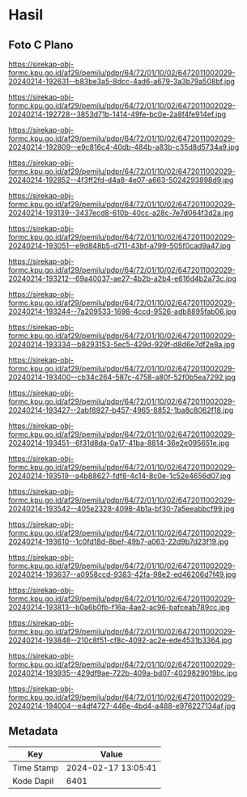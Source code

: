 # Hasil

## Foto C Plano

https://sirekap-obj-formc.kpu.go.id/af29/pemilu/pdpr/64/72/01/10/02/6472011002029-20240214-192631--b83be3a5-8dcc-4ad6-a679-3a3b79a508bf.jpg

https://sirekap-obj-formc.kpu.go.id/af29/pemilu/pdpr/64/72/01/10/02/6472011002029-20240214-192728--3853d71b-1414-49fe-bc0e-2a8f4fe914ef.jpg

https://sirekap-obj-formc.kpu.go.id/af29/pemilu/pdpr/64/72/01/10/02/6472011002029-20240214-192809--e9c816c4-40db-484b-a83b-c35d8d5734a9.jpg

https://sirekap-obj-formc.kpu.go.id/af29/pemilu/pdpr/64/72/01/10/02/6472011002029-20240214-192852--4f3ff2fd-d4a8-4e07-a663-5024293898d9.jpg

https://sirekap-obj-formc.kpu.go.id/af29/pemilu/pdpr/64/72/01/10/02/6472011002029-20240214-193139--3437ecd8-610b-40cc-a28c-7e7d064f3d2a.jpg

https://sirekap-obj-formc.kpu.go.id/af29/pemilu/pdpr/64/72/01/10/02/6472011002029-20240214-193051--e9d848b5-d711-43bf-a799-505f0cad9a47.jpg

https://sirekap-obj-formc.kpu.go.id/af29/pemilu/pdpr/64/72/01/10/02/6472011002029-20240214-193212--69a40037-ae27-4b2b-a2b4-e616d4b2a73c.jpg

https://sirekap-obj-formc.kpu.go.id/af29/pemilu/pdpr/64/72/01/10/02/6472011002029-20240214-193244--7a209533-1698-4ccd-9526-adb8895fab06.jpg

https://sirekap-obj-formc.kpu.go.id/af29/pemilu/pdpr/64/72/01/10/02/6472011002029-20240214-193334--b8293153-5ec5-429d-929f-d8d6e7df2e8a.jpg

https://sirekap-obj-formc.kpu.go.id/af29/pemilu/pdpr/64/72/01/10/02/6472011002029-20240214-193400--cb34c264-587c-4758-a80f-52f0b5ea7292.jpg

https://sirekap-obj-formc.kpu.go.id/af29/pemilu/pdpr/64/72/01/10/02/6472011002029-20240214-193427--2abf8927-b457-4965-8852-1ba8c8062f18.jpg

https://sirekap-obj-formc.kpu.go.id/af29/pemilu/pdpr/64/72/01/10/02/6472011002029-20240214-193451--6f31d8da-0a17-41ba-8814-36e2e095651e.jpg

https://sirekap-obj-formc.kpu.go.id/af29/pemilu/pdpr/64/72/01/10/02/6472011002029-20240214-193519--a4b88627-fdf8-4c14-8c0e-1c52e4656d07.jpg

https://sirekap-obj-formc.kpu.go.id/af29/pemilu/pdpr/64/72/01/10/02/6472011002029-20240214-193542--405e2328-4098-4b1a-bf30-7a5eeabbcf99.jpg

https://sirekap-obj-formc.kpu.go.id/af29/pemilu/pdpr/64/72/01/10/02/6472011002029-20240214-193610--1c0fd18d-8bef-49b7-a063-22d9b7d23f19.jpg

https://sirekap-obj-formc.kpu.go.id/af29/pemilu/pdpr/64/72/01/10/02/6472011002029-20240214-193637--a0958ccd-9383-42fa-98e2-ed46206d7f49.jpg

https://sirekap-obj-formc.kpu.go.id/af29/pemilu/pdpr/64/72/01/10/02/6472011002029-20240214-193813--b0a6b0fb-f16a-4ae2-ac96-bafceab789cc.jpg

https://sirekap-obj-formc.kpu.go.id/af29/pemilu/pdpr/64/72/01/10/02/6472011002029-20240214-193848--210c8f51-cf8c-4092-ac2e-ede4531b3364.jpg

https://sirekap-obj-formc.kpu.go.id/af29/pemilu/pdpr/64/72/01/10/02/6472011002029-20240214-193935--429df9ae-722b-409a-bd07-4029829019bc.jpg

https://sirekap-obj-formc.kpu.go.id/af29/pemilu/pdpr/64/72/01/10/02/6472011002029-20240214-194004--e4df4727-446e-4bd4-a488-e976227134af.jpg


## Metadata

| Key        | Value               |
| ---------- | ------------------- |
| Time Stamp | 2024-02-17 13:05:41 |
| Kode Dapil | 6401                |



